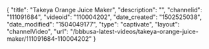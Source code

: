 {
    "title": "Takeya Orange Juice Maker",
    "description": "",
    "channelid": "111091684",
    "videoid": "110004202",
    "date_created": "1502525038",
    "date_modified": "1504049177",
    "type": "captivate",
    "layout": "channelVideo",
    "url": "\/bbbusa-latest-videos\/takeya-orange-juice-maker\/111091684-110004202"
}